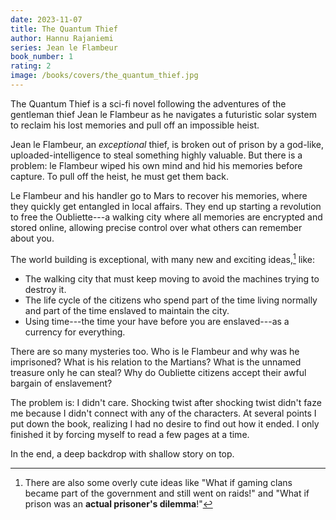 ```yaml
---
date: 2023-11-07
title: The Quantum Thief
author: Hannu Rajaniemi
series: Jean le Flambeur
book_number: 1
rating: 2
image: /books/covers/the_quantum_thief.jpg
---
```


<span class="book-title">The Quantum Thief</span> is a sci-fi novel following
the adventures of the gentleman thief Jean le Flambeur as he navigates a
futuristic solar system to reclaim his lost memories and pull off an
impossible heist.

Jean le Flambeur, an _exceptional_ thief, is broken out of prison by a
god-like, uploaded-intelligence to steal something highly valuable. But there
is a problem: le Flambeur wiped his own mind and hid his memories before
capture. To pull off the heist, he must get them back.

Le Flambeur and his handler go to Mars to recover his memories, where they quickly
get entangled in local affairs. They end up starting a revolution to free the
Oubliette---a walking city where all memories are encrypted and stored online,
allowing precise control over what others can remember about you.

The world building is exceptional, with many new and exciting
ideas,[^overly_cute] like:

- The walking city that must keep moving to avoid the
  machines trying to destroy it.
- The life cycle of the citizens who spend part
  of the time living normally and part of the time enslaved to maintain the
  city.
- Using time---the time your have before you are enslaved---as a currency
  for everything.

[^overly_cute]:
    There are also some overly cute ideas like "What if gaming clans became
    part of the government and still went on raids!" and "What if prison was
    an **actual prisoner's dilemma**!"

There are so many mysteries too. Who is le Flambeur and why was he
imprisoned? What is his relation to the Martians? What is the unnamed treasure
only he can steal? Why do Oubliette citizens accept their awful bargain of
enslavement?

The problem is: I didn't care. Shocking twist after shocking twist didn't
faze me because I didn't connect with any of the characters. At several
points I put down the book, realizing I had no desire to find out how it
ended. I only finished it by forcing myself to read a few pages at a time.

In the end, a deep backdrop with shallow story on top.
